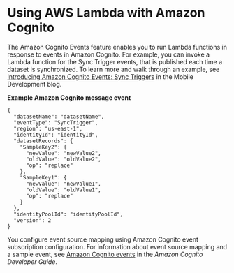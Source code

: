 # Using AWS Lambda with Amazon Cognito<a name="services-cognito"></a>

The Amazon Cognito Events feature enables you to run Lambda functions in response to events in Amazon Cognito\. For example, you can invoke a Lambda function for the Sync Trigger events, that is published each time a dataset is synchronized\. To learn more and walk through an example, see [Introducing Amazon Cognito Events: Sync Triggers](http://aws.amazon.com/blogs/mobile/introducing-amazon-cognito-events-sync-triggers/) in the Mobile Development blog\. 

**Example Amazon Cognito message event**  

```
{
  "datasetName": "datasetName",
  "eventType": "SyncTrigger",
  "region": "us-east-1",
  "identityId": "identityId",
  "datasetRecords": {
    "SampleKey2": {
      "newValue": "newValue2",
      "oldValue": "oldValue2",
      "op": "replace"
    },
    "SampleKey1": {
      "newValue": "newValue1",
      "oldValue": "oldValue1",
      "op": "replace"
    }
  },
  "identityPoolId": "identityPoolId",
  "version": 2
}
```

You configure event source mapping using Amazon Cognito event subscription configuration\. For information about event source mapping and a sample event, see [Amazon Cognito events](https://docs.aws.amazon.com/cognito/latest/developerguide/cognito-events.html) in the *Amazon Cognito Developer Guide*\.